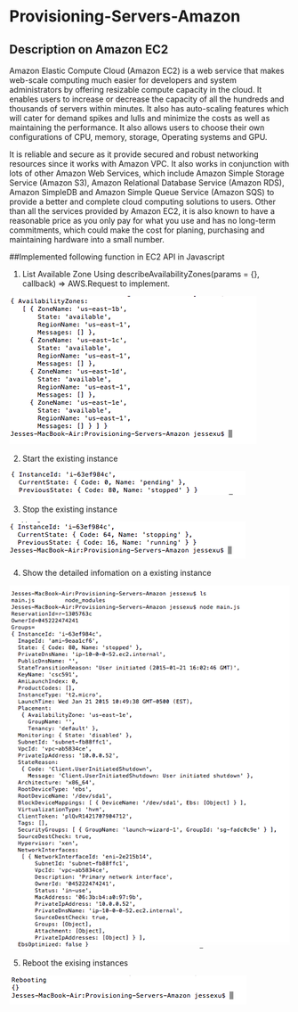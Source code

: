 # Provisioning-Servers-Amazon
## Description on Amazon EC2
Amazon Elastic Compute Cloud (Amazon EC2) is a web service that makes web-scale computing much easier for developers and system administrators by offering resizable compute capacity in the cloud. It enables users to increase or decrease the capacity of all the hundreds and thousands of servers within minutes. It also has auto-scaling features which will cater for demand spikes and lulls and minimize the costs as well as maintaining the performance. It also allows users to choose their own configurations of CPU, memory, storage, Operating systems and GPU.
  
  It is reliable and secure as it provide secured and robust networking resources since it works with Amazon VPC. It also works in conjunction with lots of other Amazon Web Services, which include  Amazon Simple Storage Service (Amazon S3), Amazon Relational Database Service (Amazon RDS), Amazon SimpleDB and Amazon Simple Queue Service (Amazon SQS) to provide a better and complete cloud computing solutions to users. Other than all the services provided by Amazon EC2, it is also known to have a reasonable price as you only pay for what you use and has no long-term commitments, which could make the cost for planing, purchasing and maintaining hardware into a small number.

##Implemented following function in EC2 API in Javascript

1. List Available Zone
 Using describeAvailabilityZones(params = {}, callback) ⇒ AWS.Request to implement.

  <img src="img/listZone.png"/>

2. Start the existing instance

  <img src="img/startInstance.png"/>

3. Stop the existing instance

  <img src="img/stopInstance.png"/>

4. Show the detailed infomation on a existing instance

  <img src="img/describeInstance.png"/>

5. Reboot the exising instances

  <img src="img/rebootInstance.png"/>
